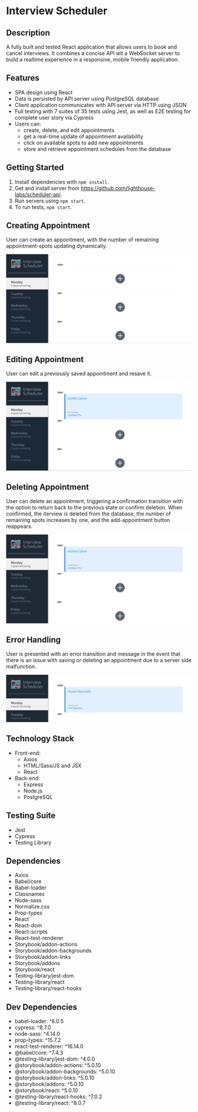 # Interview Scheduler

## Description
A fully built and tested React application that allows users to book and cancel interviews. It combines a concise API wit a WebSocket server to build a realtime experience in a responsive, mobile friendly application.  

## Features
  - SPA design using React
  - Data is persisted by API server using PostgreSQL database
  - Client application communicates with API server via HTTP using JSON
  - Full testing with 7 suites of 35 tests using Jest, as well as E2E testing
    for complete user story via Cypress
  - Users can:
    - create, delete, and edit appointments
    - get a real-time update of appointment availability
    - click on available spots to add new appointments
    - store and retrieve appointment schedules from the database

## Getting Started
1. Install dependencies with `npm install`.
2. Get and install server from https://github.com/lighthouse-labs/scheduler-api. 
3. Run servers using `npm start`. 
4. To run tests, `npm start`. 

## Creating Appointment
User can create an appointment, with the number of remaining appointment-spots updating dynamically. 

!["creating appointmet"](https://github.com/habibcodes/scheduler/blob/master/images/creating%20appointment.gif)

## Editing Appointment
User can edit a previously saved appointment and resave it.

!["editing appointmet"](https://github.com/habibcodes/scheduler/blob/master/images/edit%20appointment.gif)

## Deleting Appointment
User can delete an appointment, triggering a confirmation transition with the option to return back to the previous state or confirm deletion. When confirmed, the iterview is deleted from the database, the number of remaining spots increases by one, and the add-appointment button reappears. 

!["deleting appointmet"](https://github.com/habibcodes/scheduler/blob/master/images/delete%20appointment.gif)

## Error Handling
User is presented with an error transition and message in the event that there is an issue with saving or deleting an appointment due to a server side malfunction. 

!["error handling"](https://github.com/habibcodes/scheduler/blob/master/images/deleting%20error.gif)

## Technology Stack
  - Front-end:
    - Axios
    - HTML/Sass/JS and JSX
    - React
  - Back-end:
    - Express
    - Node.js
    - PostgreSQL

## Testing Suite
  - Jest
  - Cypress
  - Testing Library

## Dependencies
  - Axios
  - Babel/core
  - Babel-loader
  - Classnames
  - Node-sass
  - Normalize.css
  - Prop-types
  - React
  - React-dom
  - React-scripts
  - React-test-renderer
  - Storybook/addon-actions
  - Storybook/addon-backgrounds
  - Storybook/addon-links
  - Storybook/addons
  - Storybook/react
  - Testing-library/jest-dom
  - Testing-library/react
  - Testing-library/react-hooks

## Dev Dependencies
  - babel-loader: ^8.0.5
  - cypress: ^8.7.0
  - node-sass: ^4.14.0
  - prop-types: ^15.7.2
  - react-test-renderer: ^16.14.0
  - @babel/core: ^7.4.3
  - @testing-library/jest-dom: ^4.0.0
  - @storybook/addon-actions: ^5.0.10
  - @storybook/addon-backgrounds: ^5.0.10
  - @storybook/addon-links: ^5.0.10
  - @storybook/addons: ^5.0.10
  - @storybook/react: ^5.0.10
  - @testing-library/react-hooks: ^7.0.2
  - @testing-library/react: ^8.0.7


